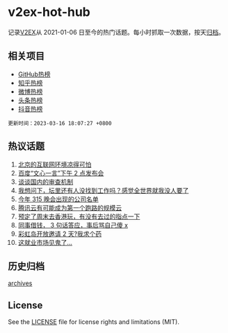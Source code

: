 # v2ex-hot-hub

 记录[V2EX](https://www.v2ex.com/)从 2021-01-06 日至今的热门话题。每小时抓取一次数据，按天[归档](archives)。
 
 ## 相关项目

- [GitHub热榜](https://github.com/snaildev/github-hot-hub)
- [知乎热榜](https://github.com/snaildev/zhihu-hot-hub)
- [微博热榜](https://github.com/snaildev/weibo-hot-hub)
- [头条热榜](https://github.com/snaildev/toutiao-hot-hub)
- [抖音热榜](https://github.com/snaildev/douyin-hot-hub)


 `更新时间：2023-03-16 18:07:27 +0800`

## 热议话题

1. [北京的互联网环境凉得可怕](https://www.v2ex.com/t/924408)
1. [百度“文心一言”下午 2 点发布会](https://www.v2ex.com/t/924383)
1. [谈谈国内的审查机制](https://www.v2ex.com/t/924491)
1. [我想问下，坛里还有人没找到工作吗？感觉全世界就我没人要了](https://www.v2ex.com/t/924283)
1. [今年 315 晚会出现的公司名单](https://www.v2ex.com/t/924334)
1. [腾讯云有可能成为第一个跑路的规模云](https://www.v2ex.com/t/924375)
1. [预定了周末去香港玩，有没有去过的指点一下](https://www.v2ex.com/t/924362)
1. [同事借钱， 3 句话答应，事后骂自己傻 x](https://www.v2ex.com/t/924304)
1. [彩虹岛开放邀请 2 天?我求个药](https://www.v2ex.com/t/924457)
1. [这就业市场见鬼了...](https://www.v2ex.com/t/924468)

## 历史归档

[archives](archives)

## License

See the [LICENSE](LICENSE) file for license rights and limitations (MIT).
